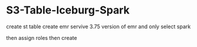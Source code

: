 # S3-Table-Iceburg-Spark

create st table
create emr servive 3.75 version of emr
and only select spark


then assign roles  then create
